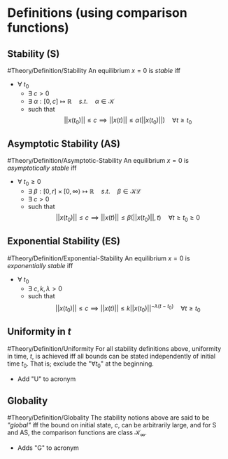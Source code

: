 # Definitions (using comparison functions)

## Stability (S) 
#Theory/Definition/Stability
An equilibrium $x=0$ is *stable* iff
- $\forall ~ t_0$ 
	- $\exists ~ c > 0$
	- $\exists~\alpha:[0,c]\mapsto\mathbb{R} \quad s.t.\quad \alpha \in \mathcal{K}$
	- such that
$$ ||x(t_0)||\leq c \implies ||x(t)|| \leq \alpha(||x(t_0)||) \quad \forall t\geq t_0$$

## Asymptotic Stability (AS)
#Theory/Definition/Asymptotic-Stability
An equilibrium $x=0$ is *asymptotically stable* iff
- $\forall ~ t_0 \geq 0$ 
	- $\exists~\beta:[0,r]\times[0,\infty\rangle\mapsto\mathbb{R} \quad s.t.\quad \beta \in \mathcal{KL}$
	- $\exists ~ c > 0$
	- such that
$$ ||x(t_0)||\leq c \implies ||x(t)|| \leq \beta(||x(t_0)||,t) \quad \forall t\geq t_0 \geq 0$$
## Exponential Stability (ES)
#Theory/Definition/Exponential-Stability
An equilibrium $x=0$ is *exponentially stable* iff
- $\forall ~ t_0$ 
	- $\exists ~ c,k,\lambda > 0$
	- such that
$$ ||x(t_0)||\leq c \implies ||x(t)|| \leq k||x(t_0)||^{-\lambda(t-t_0)} \quad \forall t\geq t_0$$

## Uniformity in $t$
#Theory/Definition/Uniformity
For all stability definitions above, uniformity in time, $t$, is achieved iff all bounds can be stated independently of initial time $t_0$. That is; exclude the "$\forall t_0$" at the beginning.
- Add "U" to acronym

## Globality
#Theory/Definition/Globality
The stability notions above are said to be *"global"* iff the bound on initial state, $c$, can be arbitrarily large, and for S and AS, the comparison functions are class $\mathcal{K}_\infty$.
- Adds "G" to acronym
